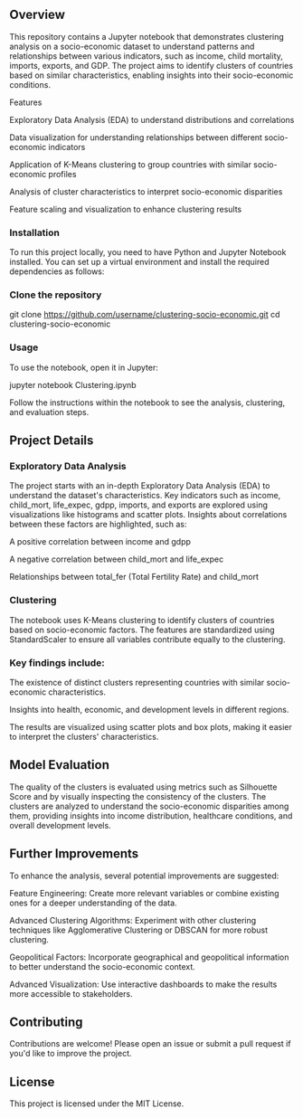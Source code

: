 ## Overview
This repository contains a Jupyter notebook that demonstrates clustering analysis on a socio-economic dataset to understand patterns and relationships between various indicators, such as income, child mortality, imports, exports, and GDP. The project aims to identify clusters of countries based on similar characteristics, enabling insights into their socio-economic conditions.

Features

Exploratory Data Analysis (EDA) to understand distributions and correlations

Data visualization for understanding relationships between different socio-economic indicators

Application of K-Means clustering to group countries with similar socio-economic profiles

Analysis of cluster characteristics to interpret socio-economic disparities

Feature scaling and visualization to enhance clustering results


### Installation

To run this project locally, you need to have Python and Jupyter Notebook installed. You can set up a virtual environment and install the required dependencies as follows:

### Clone the repository
git clone https://github.com/username/clustering-socio-economic.git
cd clustering-socio-economic

### Usage

To use the notebook, open it in Jupyter:

jupyter notebook Clustering.ipynb

Follow the instructions within the notebook to see the analysis, clustering, and evaluation steps.

## Project Details

### Exploratory Data Analysis

The project starts with an in-depth Exploratory Data Analysis (EDA) to understand the dataset's characteristics. Key indicators such as income, child_mort, life_expec, gdpp, imports, and exports are explored using visualizations like histograms and scatter plots. Insights about correlations between these factors are highlighted, such as:

A positive correlation between income and gdpp

A negative correlation between child_mort and life_expec

Relationships between total_fer (Total Fertility Rate) and child_mort

### Clustering

The notebook uses K-Means clustering to identify clusters of countries based on socio-economic factors. The features are standardized using StandardScaler to ensure all variables contribute equally to the clustering.

### Key findings include:

The existence of distinct clusters representing countries with similar socio-economic characteristics.

Insights into health, economic, and development levels in different regions.

The results are visualized using scatter plots and box plots, making it easier to interpret the clusters' characteristics.

## Model Evaluation

The quality of the clusters is evaluated using metrics such as Silhouette Score and by visually inspecting the consistency of the clusters. The clusters are analyzed to understand the socio-economic disparities among them, providing insights into income distribution, healthcare conditions, and overall development levels.

## Further Improvements

To enhance the analysis, several potential improvements are suggested:

Feature Engineering: Create more relevant variables or combine existing ones for a deeper understanding of the data.

Advanced Clustering Algorithms: Experiment with other clustering techniques like Agglomerative Clustering or DBSCAN for more robust clustering.

Geopolitical Factors: Incorporate geographical and geopolitical information to better understand the socio-economic context.

Advanced Visualization: Use interactive dashboards to make the results more accessible to stakeholders.

## Contributing

Contributions are welcome! Please open an issue or submit a pull request if you'd like to improve the project.

## License

This project is licensed under the MIT License.

